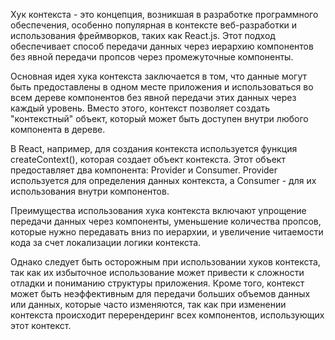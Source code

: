 Хук контекста - это концепция, возникшая в разработке программного обеспечения, особенно популярная в контексте веб-разработки и использования фреймворков, таких как React.js. Этот подход обеспечивает способ передачи данных через иерархию компонентов без явной передачи пропсов через промежуточные компоненты.

Основная идея хука контекста заключается в том, что данные могут быть предоставлены в одном месте приложения и использоваться во всем дереве компонентов без явной передачи этих данных через каждый уровень. Вместо этого, контекст позволяет создать "контекстный" объект, который может быть доступен внутри любого компонента в дереве.

В React, например, для создания контекста используется функция createContext(), которая создает объект контекста. Этот объект предоставляет два компонента: Provider и Consumer. Provider используется для определения данных контекста, а Consumer - для их использования внутри компонентов.

Преимущества использования хука контекста включают упрощение передачи данных через компоненты, уменьшение количества пропсов, которые нужно передавать вниз по иерархии, и увеличение читаемости кода за счет локализации логики контекста.

Однако следует быть осторожным при использовании хуков контекста, так как их избыточное использование может привести к сложности отладки и пониманию структуры приложения. Кроме того, контекст может быть неэффективным для передачи больших объемов данных или данных, которые часто изменяются, так как при изменении контекста происходит перерендеринг всех компонентов, использующих этот контекст.





